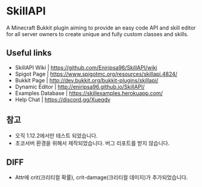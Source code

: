 # SkillAPI
A Minecraft Bukkit plugin aiming to provide an easy code API and skill editor 
for all server owners to create unique and fully custom classes and skills.

## Useful links
* SkillAPI Wiki    | https://github.com/Eniripsa96/SkillAPI/wiki
* Spigot Page      | https://www.spigotmc.org/resources/skillapi.4824/
* Bukkit Page      | http://dev.bukkit.org/bukkit-plugins/skillapi/
* Dynamic Editor   | http://eniripsa96.github.io/SkillAPI/
* Examples Database | https://skillexamples.herokuapp.com/
* Help Chat        | https://discord.gg/Xuegdv

## 참고
- 오직 1.12.2에서만 테스트 되었습니다.
- 초코서버 환경을 위해서 제작되었습니다. 버그 리포트를 받지 않습니다.

## DIFF
- Attr에 crit(크리티컬 확률), crit-damage(크리티컬 데미지)가 추가되었습니다.

